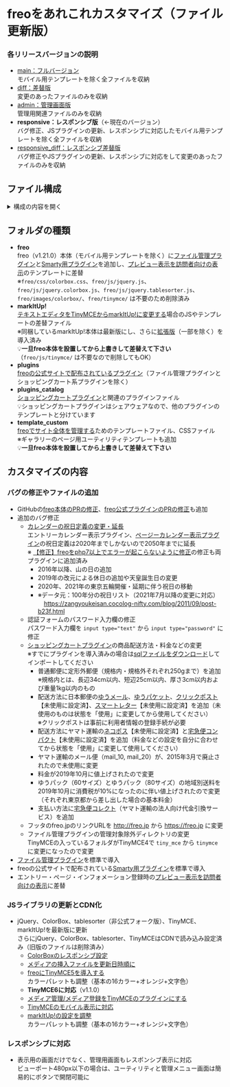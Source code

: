 # freoをあれこれカスタマイズ（ファイル更新版）

### 各リリースバージョンの説明
- [main：フルバージョン](https://github.com/cccabinet/freo_customize/tree/main)<br>モバイル用テンプレートを除く全ファイルを収納
- [diff：差替版](https://github.com/cccabinet/freo_customize/tree/diff)<br>変更のあったファイルのみを収納
- [admin：管理画面版](https://github.com/cccabinet/freo_customize/tree/admin)<br>管理用関連ファイルのみを収納
- **responsive：レスポンシブ版**（←現在のバージョン）<br>バグ修正、JSプラグインの更新、レスポンシブに対応したモバイル用テンプレートを除く全ファイルを収納
- [responsive_diff：レスポンシブ差替版](https://github.com/cccabinet/freo_customize/tree/responsive_diff)<br>バグ修正やJSプラグインの更新、レスポンシブに対応をして変更のあったファイルのみを収納

## ファイル構成
<details>
<summary>構成の内容を開く</summary>
<pre><code>freo_customize/
├── freo/
│   ├── configs/
│   ├── css/
│   │   ├── plugins/
│   │   ├── admin.css（管理画面用）
│   │   ├── common.css（HTML再定義用）
│   │   ├── default.css（初期画面用）
│   │   ├── error.css（エラー画面用）
│   │   ├── iframe.css（インラインフレーム用）
│   │   └── setup.css（セットアップ画面用）
│   ├── database/
│   ├── files/
│   ├── images/
│   │   ├── icons/
│   │   └── tablesorter/（tablesorter用のファイルを差替）
│   ├── js/
│   │   ├── plugins/
│   │   ├── tinymce/ (TinyMCE用のファイルを追加）
│   │   │   ├── langs/ja.js（日本語表記ファイル）
│   │   │   └── plugins/
│   │   │       ├── freomedia/（freoメディア管理プラグイン）
│   │   │       └── freomediaform/（freoメディア登録プラグイン）
│   │   ├── admin.js（管理画面用）
│   │   ├── common.js（共通関数用）
│   │   ├── default.js（初期画面用）
│   │   ├── error.js（エラー用）
│   │   ├── iframe.js（インラインフレーム用）
│   │   ├── jquery.autoresize.js
│   │   ├── jquery.hidearea.js（ネタバレボタン用を追加）
│   │   ├── jQuery.jTagging.min.js（タグの候補をタグクラウド一覧で表示用を追加）
│   │   └── setup.js（セットアップ用）
│   ├── libs/
│   │   ├── freo/（ファイル管理プラグインのファイルを追加）
│   │   └── smarty/（Smarty用プラグインを追加）
│   ├── mails/
│   ├── templates/
│   │   ├── internals/
│   │   └── plugins/（ファイル管理プラグインのテンプレートを追加）
│   └── templates_c/
│
├── markItUp!/
│   ├── freo/
│   │   ├── js/
│   │   │   ├── admin.js（管理画面差替用）
│   │   │   └── iframe.js（インラインフレーム差替用）
│   │   ├── markitup/（markItUp!関連ファイルを差替・追加）
│   │   └── templates/internals/admin/
│   │       ├── entry_form.html（エントリー登録/編集の差替テンプレート）
│   │       ├── header.html（管理用ヘッダの差替テンプレート）
│   │       ├── information_form.html（インフォメーション登録/編集の差替テンプレート）
│   │       └── page_form.html（ページ登録/編集の差替テンプレート）
│   └── plugins/
│       └── clap/【拍手送信プラグイン】
│           └── templates/plugins/clap/admin_thank_form.html（お礼登録/編集の差替テンプレート）
│
├── plugins/
│   ├── bookmark/【ブックマーク登録プラグイン】
│   ├── bookmark_inventory/【ブックマーク棚卸プラグイン】
│   ├── bookmark_tagcloud/【ブックマークタグクラウド表示プラグイン】
│   ├── circle/【サークル管理プラグイン】
│   ├── circle_tagcloud/【サークルタグクラウド表示プラグイン】
│   ├── clap/【拍手送信プラグイン】
│   ├── clap_inform/【拍手メール通知プラグイン】
│   ├── clap_spamfilter/【拍手コメントスパム対策プラグイン】
│   ├── comment_spamfilter/【コメントスパム対策プラグイン】
│   ├── contact/【メール送信プラグイン】
│   ├── count/【カウンタプラグイン】
│   ├── entry_image/【エントリーイメージ表示プラグイン】
│   ├── entry_output/【エントリー書き出しプラグイン】
│   ├── entry_permalink/【エントリー固定リンクプラグイン】
│   ├── entry_receive/【エントリーメール投稿プラグイン】
│   ├── entry_relate/【関連エントリー表示プラグイン】
│   ├── entry_tagcloud/【エントリータグクラウド表示プラグイン】
│   ├── entry_tagmanager/【エントリータグ管理プラグイン】
│   ├── filter_confirm/【フィルター認証確認プラグイン】
│   ├── form/【フォーム管理プラグイン】
│   ├── inform/【メール通知プラグイン】
│   ├── ipprotect/【IP制限プラグイン】
│   ├── media_all/【メディア一括表示プラグイン】
│   ├── media_comic/【漫画表示プラグイン】
│   ├── media_document/【メディア文章表示プラグイン】
│   ├── media_extract/【メディア一括登録プラグイン】
│   ├── media_list/【メディア表示プラグイン】
│   ├── menu/【メニュー登録プラグイン】
│   ├── message/【メッセージ登録プラグイン】
│   ├── message_inform/【メッセージメール通知プラグイン】
│   ├── message_spamfilter/【メッセージスパム対策プラグイン】
│   ├── page_all/【ページ一括表示プラグイン】
│   ├── page_archive/【ページアーカイブ表示プラグイン】
│   ├── page_calender/【ページカレンダー表示プラグイン】
│   ├── page_id_update/【ページID変更プラグイン】
│   ├── page_image/【ページイメージ表示プラグイン】
│   ├── page_image_categorized/【ページイメージ分類別表示プラグイン】
│   ├── page_path/【ページパス調整プラグイン】
│   ├── page_pid_limit/【ページ親ID使用制限プラグイン】
│   ├── page_pid_update/【ページ親ID一括変更プラグイン】
│   ├── page_recently/【新着ページ表示プラグイン】
│   ├── page_sibling/【兄妹ページ表示プラグイン】
│   ├── page_tagcloud/【ページタグクラウド表示プラグイン】
│   ├── page_tagmanager/【ページタグ管理プラグイン】
│   ├── page_topicpath/【パンくずリスト表示プラグイン】
│   ├── paint/【イラスト投稿プラグイン】
│   ├── parts/【ブログパーツ管理プラグイン】
│   ├── password/【パスワード認証プラグイン】
│   ├── pixiv_illust/【pixivイラスト表示プラグイン】
│   ├── pixiv_novel/【pixiv小説表示プラグイン】
│   ├── popularity/【人気コンテンツプラグイン】
│   ├── postkey/【投稿キープラグイン】
│   ├── profile/【プロフィール拡張プラグイン】
│   ├── protect/【直接リンク防止プラグイン】
│   ├── riddle/【なぞなぞ認証プラグイン】
│   ├── search/【検索プラグイン】
│   ├── task/【タスク登録プラグイン】
│   ├── title/【タイトル管理プラグイン】
│   ├── trackback_spamfilter/【トラックバックスパム対策プラグイン】
│   ├── twitter_followers/【Twitterフォロワー限定公開プラグイン】
│   └── twitter_friends/【Twitterフレンド限定公開プラグイン】
│
├── plugins_catalog/
│   ├── catalog/【ショッピングカートプラグイン】
│   ├── catalog_list/【商品一覧表示プラグイン】
│   ├── catalog_order/【注文管理プラグイン】
│   └── catalog_tagcloud/【ショッピングカートタグクラウド表示プラグイン】
│
└── template_custom/
    └── freo/
        ├── css/
        │   └── default.css（初期画面差替用）
        └── templates/
            ├── internals/
            │   ├── category/default.html（カテゴリ表示用テンプレート）
            │   ├── default/default.html（トップ表示用差替テンプレート）
            │   ├── entry/default.html（ブログ表示用テンプレート）
            │   └── page/gallery.html（ギャラリーのページ用テンプレート）
            ├── header.html（ヘッダの差替テンプレート）
            └── utility_page.html（ギャラリーのページ用ユーティリティテンプレート）
</code></pre>
</details>
    
## フォルダの種類
- **freo**<br>freo（v1.21.0）本体（モバイル用テンプレートを除く）に[ファイル管理プラグイン](https://freo.jp/plugin/filemanager.html)と[Smarty用プラグイン](https://freo.jp/plugin/smarty/index.html)を追加し、[プレビュー表示を訪問者向けの表示](https://freo.jp/document/customize/preview.html)のテンプレートに差替<br>※`freo/css/colorbox.css`、`freo/js/jquery.js`、`freo/js/jquery.colorbox.js`、`freo/js/jquery.tablesorter.js`、`freo/images/colorbox/`、`freo/tinymce/` は不要のため削除済み
- **markItUp!**<br>[テキストエディタをTinyMCEからmarkItUp!に変更する](https://freo.jp/document/customize/markitup.html)場合のJSやテンプレートの差替ファイル<br>※同梱しているmarkItUp!本体は最新版にし、さらに[拡張版](https://cccabinet.jpn.org/view/102)（一部を除く）を導入済み<br>:bulb:**一旦freo本体を設置してから上書きして差替えて下さい**（`freo/js/tinymce/` は不要なので削除してもOK）
- **plugins**<br>[freoの公式サイトで配布されているプラグイン](https://freo.jp/plugin/)（ファイル管理プラグインとショッピングカート系プラグインを除く）
- **plugins_catalog**<br>[ショッピングカートプラグイン](https://freo.jp/plugin/catalog.html)と関連のプラグインファイル<br>:bulb:ショッピングカートプラグインはシェアウェアなので、他のプラグインのテンプレートと分けています
- **template_custom**<br>[freoでサイト全体を管理する](https://freo.jp/document/customize/custom.html)ためのテンプレートファイル、CSSファイル<br>※ギャラリーのページ用ユーティリティテンプレートも追加<br>:bulb:**一旦freo本体を設置してから上書きして差替えて下さい**

## カスタマイズの内容
### バグの修正やファイルの追加
- GitHubの[freo本体のPRの修正](https://github.com/refirio/freo/pulls)、[freo公式プラグインのPRの修正](https://github.com/refirio/freo-plugins/pulls)も追加
- 追加のバグ修正
  - [カレンダーの祝日定義の変更・延長](https://cccabinet.jpn.org/view/104)<br>エントリーカレンダー表示プラグイン、[ページーカレンダー表示プラグイン](https://freo.jp/plugin/page_calender.html)の祝日定義は2020年までしかないので2050年までに延長<br>※ [【修正】freoをphp7以上でエラーが起こらないように修正](https://github.com/refirio/freo/pull/11)の修正も両プラグインに追加済み
    - 2016年以降、山の日の追加
    - 2019年の改元による休日の追加や天皇誕生日の変更
    - 2020年、2021年の東京五輪開催・延期に伴う祝日の移動
    - ※データ元：100年分の祝日リスト（2021年7月以降の変更に対応）<br>　https://zangyoukeisan.cocolog-nifty.com/blog/2011/09/post-b23f.html
  - 認証フォームのパスワード入力欄の修正<br>パスワード入力欄を `input type="text"` から `input type="password"` に修正
  - [ショッピングカートプラグイン](https://freo.jp/plugin/catalog.html)の商品配送方法・料金などの変更<br>※すでにプラグインを導入済みの場合は[sqlファイルをダウンロード](https://cccabinet.jpn.org/view/106)してインポートしてください
    - 普通郵便に定形外郵便（規格内・規格外それぞれ250gまで）を追加<br>※規格内とは、長辺34cm以内、短辺25cm以内、厚さ3cm以内および重量1kg以内のもの
    - 配送方法に日本郵便の[ゆうメール](https://www.post.japanpost.jp/service/yu_mail/)、[ゆうパケット](https://www.post.japanpost.jp/service/yu_packet/index.html)、[クリックポスト](https://www.post.japanpost.jp/service/clickpost/index.html)【未使用に設定済】、[スマートレター](https://www.post.japanpost.jp/service/smartletter/)【未使用に設定済】を追加（未使用のものは状態を「使用」に変更してから使用してください）<br>※クリックポストは事前に利用者情報の登録手続が必要
    - 配送方法にヤマト運輸の[ネコポス](https://business.kuronekoyamato.co.jp/service/lineup/nekoposu/)【未使用に設定済】と[宅急便コンパクト](https://business.kuronekoyamato.co.jp/service/lineup/takkyubin_compact/index.html)【未使用に設定済】を追加（料金などの設定を自分に合わせてから状態を「使用」に変更して使用してください）
    - ヤマト運輸のメール便（mail_10, mail_20）が、2015年3月で廃止されたので未使用に変更
    - 料金が2019年10月に値上げされたので変更
    - ゆうパック（60サイズ）とゆうパック（80サイズ）の地域別送料を2019年10月に消費税が10%になったのに伴い値上げされたので変更（それぞれ東京都から差し出した場合の基本料金）
    - 支払い方法に[宅急便コレクト](https://business.kuronekoyamato.co.jp/service/lineup/payment_daibiki/?gclid=CjwKCAiAvriMBhAuEiwA8Cs5lQnzAWhgtTZttg-Vi_6pzSILK34zo91YkfOGC9UjzVdJ9Z2nBuZNjhoCZEMQAvD_BwE)（ヤマト運輸の法人向け代金引換サービス）を追加
  - フッタのfreo.jpのリンクURLを http://freo.jp から https://freo.jp に変更
  - ファイル管理プラグインの管理対象除外ディレクトリの変更<br>TinyMCEの入っているフォルダがTinyMCE4で `tiny_mce` から `tinymce` に変更になったので変更
- [ファイル管理プラグイン](https://freo.jp/plugin/filemanager.html)を標準で導入
- freoの公式サイトで配布されている[Smarty用プラグイン](https://freo.jp/plugin/smarty/index.html)を標準で導入
- エントリー・ページ・インフォメーション登録時の[プレビュー表示を訪問者向けの表示](https://freo.jp/document/customize/preview.html)に差替
### JSライブラリの更新とCDN化
- jQuery、ColorBox、tablesorter（非公式フォーク版）、TinyMCE、markItUp!を最新版に更新<br>さらにjQuery、ColorBox、tablesorter、TinyMCEはCDNで読み込み設定済み（旧版のファイルは削除済み）
  - [ColorBoxのレスポンシブ設定](https://cccabinet.jpn.org/view/65)
  - [メディアの挿入ファイルを更新日時順に](https://cccabinet.jpn.org/view/96)
  - [freoにTinyMCE5を導入する](https://cccabinet.jpn.org/view/103)<br>カラーパレットも調整（基本の16カラー+オレンジ+文字色）
  - **TinyMCE6に対応**（v1.1.0）
  - [メディア管理/メディア登録をTinyMCEのプラグインにする](https://cccabinet.jpn.org/view/105)
  - [TinyMCEのモバイル表示に対応](https://cccabinet.jpn.org/view/101)
  - [markItUp!の設定を調整](https://cccabinet.jpn.org/view/102)<br>カラーパレットも調整（基本の16カラー+オレンジ+文字色）
### レスポンシブに対応
- 表示用の画面だけでなく、管理用画面もレスポンシブ表示に対応<br>ビューポート480px以下の場合は、ユーティリティと管理メニュー画面は簡易的にボタンで開閉可能に
